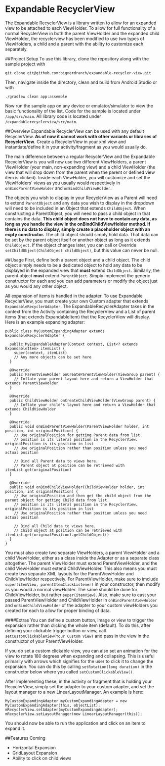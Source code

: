 # Expandable RecyclerView

The Expandable RecyclerView is a library written to allow for an expanded view to be attached to each ViewHolder. To allow for full functionality of a normal RecyclerView in both the parent ViewHolder and the expanded child ViewHolder, the recyclerview has been modified to use two types of ViewHolders, a child and a parent with the ability to customize each separately.

##Project Setup
To use this library, clone the repository along with the sample project with
```
git clone git@github.com:bignerdranch/expandable-recycler-view.git
```

Then, navigate inside the directory, clean and build from Android Studio or with
```
./gradlew clean app:assemble
```

Now run the sample app on any device or emulator/simulator to view the basic functionality of the list. Code for the sample is located under ```/app/src/main```. All library code is located under ```/expandablerecyclerview/src/main```.

##Overview
Expandable RecyclerView can be used with any default RecyclerView. **As of now it cannot work with other variants or libraries of RecyclerView**. Create a RecyclerView in your xml view and instantiate/define it in your activity/fragment as you would usually do.

The main difference between a regular RecyclerView and the Expandable RecyclerView is you will now use two different ViewHolders, a parent ViewHolder (your main, non-expanding view) and a child ViewHolder (the view that will drop down from the parent when the parent or defined view item is clicked). Inside each ViewHolder, you will customize and set the ViewHolders' views as you usually would respectively in ```onBindParentViewHolder``` and ```onBindChildViewHolder```.

The objects you wish to display in your RecyclerView as a Parent will need to extend ```ParentObject``` and any data you wish to display in the dropdown will need to be included in an Object that extends ```ChildObject```. When constructing a ParentObject, you will need to pass a child object in that contains the data. **This child object does not have to contain any data, as long as you handle the view in the onBindChildViewHolder method. If there is no data to display, simply create a placeholder object with an expty constructor.** The child object should simply hold data. That data can be set by the parent object itself or another object as long as it extends ```ChildObject```. If the object changes later, you can call or Override ```setChildObject(ChildObject childObject)```, but this value can never be null.

##Usage
First, define both a parent object and a child object. The child object simply needs to be a dedicated object to hold any data to be displayed in the expanded view that **must** extend ```ChildObject```. Similarly, the parent object **must** extend ```ParentObject```. Simply implement the generic constructor for each and you can add parameters or modify the object just as you would any other object.

All expansion of items is handled in the adapter. To use Expandable RecyclerView, you must create your own Custom adapter that extends ```ExpandableRecyclerAdapter```. The ExpandableRecyclerAdapter takes in the context from the Activity containing the RecyclerView and a List of parent items (that extends ExpandableItem) that the RecyclerView will display. Here is an example expanding adapter:

```
public class MyCustomExpandingAdapter extends ExpandableRecyclerAdapter {

  public MyExpandableAdapter(Context context, List<? extends ExpandableItem> itemList) {
    super(context, itemList)
    // Any more objects can be set here
  }
  
  @Override
  public ParentViewHolder onCreateParentViewHolder(ViewGroup parent) {
    // Inflate your parent layout here and return a ViewHolder that extends ParentViewHolder
  }
  
  @Override
  public ChildViewHolder onCreateChildViewHolder(ViewGroup parent) {
    // Inflate your child's layout here and return a ViewHolder that extends ChildViewHolder
  }
  
  @Override
  public void onBindParentViewHolder(ParentViewHolder holder, int position, int originalPosition) {
    // Use originalPosition for getting Parent data from list.
    // position is its literal position in the RecyclerView. originalPosition is its position in list
    // Use originalPosition rather than position unless you need actual position
    
    // Bind all Parent data to views here. 
    // Parent object at position can be retrieved with itemList.get(originalPosition)
  }
  
  @Override
  public void onBindChildViewHolder(ChildViewHolder holder, int position, int originalPosition) {
    // Use originalPosition and then get the child object from the parent object for getting Child data from list.
    // position is its literal position in the RecyclerView. originalPosition is its position in list
    // Use originalPosition rather than position unless you need actual position
    
    // Bind all Child data to views here. 
    // Child object at position can be retrieved with itemList.get(originalPosition).getChildObject()
  }
}
```

 You must also create two separate ViewHolders, a parent ViewHolder and a child ViewHolder, either as a class inside the Adapter or as a separate class altogether. The parent ViewHolder must extend ParentViewHolder, and the child ViewHolder must extend ChildViewHolder. This also means you must create two separate XML layouts for the ParentViewHolder and ChildViewHolder respectively. For ParentViewHolder, make sure to imclude ```super(itemView, parentItemClickListener)``` in your constructor, then modify as you would a normal viewHolder. The same should be done for ChildViewHolder, but rather ```super(itemView)```. Also, make sure to cast your passed ParentViewHolder and ChildViewHolder in ```onBindParentViewHolder``` and ```onBindChildViewHolder``` of the adapter to your custom viewHolders you created for each to allow for proper binding of data.
 
 ####Extras
 You can define a custom button, image or view to trigger the expansion rather than clicking the whole item (default). To do this, after defining your clickable trigger button or view, call ```setCustomClickableView(Your Custom View)``` and pass in the view in the constructor of your ParentViewHolder. 
 
 If you do set a custom clickable view, you can also set an animation for the view to rotate 180 degrees when expanding and collapsing. This is useful primarily with arrows which signifies for the user to click it to change the expansion. You can do this by calling ```setRotation(long duration)``` in the constructor below where you called ```setCustomClickableView()```.
 
 After implementing these, in the activity or fragment that is holding your RecyclerView, simply set the adapter to your custom adapter, and set the layout manager to a new LinearLayoutManager. An example is here:
 
 ```
 MyCustomExpandingAdapter myCustomExpandingAdapter = new MyCustomExpandingAdapter(this, objectList);
 mRecyclerView.setAdapter(myCustomExpandingAdapter);
 mRecyclerView.setLayoutManager(new LinearLayoutManager(this));
 ```
You should now be able to run the application and click on an item to expand it.
 
##Features Coming
  - Horizontal Expansion
  - GridLayout Expansion
  - Ability to click on child views
